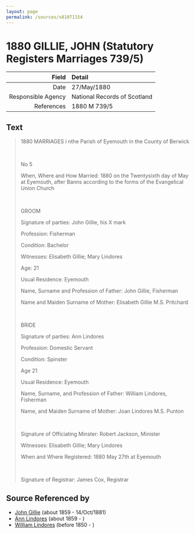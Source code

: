 ```yaml
---
layout: page
permalink: /sources/s81071154
---
```


# 1880 GILLIE, JOHN (Statutory Registers Marriages 739/5)

Field | Detail
---:|:---
Date | 27/May/1880
Responsible Agency | National Records of Scotland
References | 1880 M 739/5

## Text

> 1880 MARRIAGES i nthe Parish of Eyemouth in the County of Berwick
>
> <br/>
>
> No 5
>
> When, Where and How Married: 1880 on the Twentysixth day of May at Eyemouth, after Banns according to the forms of the Evangelical Union Church
>
> <br/>
>
> GROOM
>
> Signature of parties: John Gillie, his X mark
>
> Profession: Fisherman
>
> Condition: Bachelor
>
> Witnesses: Elisabeth Gillie; Mary Lindores
>
> Age: 21
>
> Usual Residence: Eyemouth
>
> Name, Surname and Profession of Father: John Gillie, Fisherman
>
> Name and Maiden Surname of Mother: Elisabeth Gillie M.S. Pritchard
>
> <br/>
>
> BRIDE
>
> Signature of parties: Ann Lindores
>
> Profession: Domestic Servant
>
> Condition: Spinster
>
> Age 21
>
> Usual Residence: Eyemouth
>
> Name, Surname, and Profession of Father: William Lindores, Fisherman
>
> Name, and Maiden Surname of Mother: Joan Lindores M.S. Punton
>
> <br/>
>
> Signature of Officiating Minster: Robert Jackson, Minister
>
> Witnesses: Elisabeth Gillie; Mary Lindores
>
> When and Where Registered: 1880 May 27th at Eyemouth
>
> <br/>
>
> Signature of Registrar: James Cox, Registrar
>

## Source Referenced by

* [John Gillie](../people/@49104732@-john-gillie-b1859-d1881-10-14.md) (about 1859 - 14/Oct/1881)
* [Ann Lindores](../people/@44575087@-ann-lindores-b1859-d.md) (about 1859 - )
* [William Lindores](../people/@80440796@-william-lindores-b1850-d.md) (before 1850 - )
